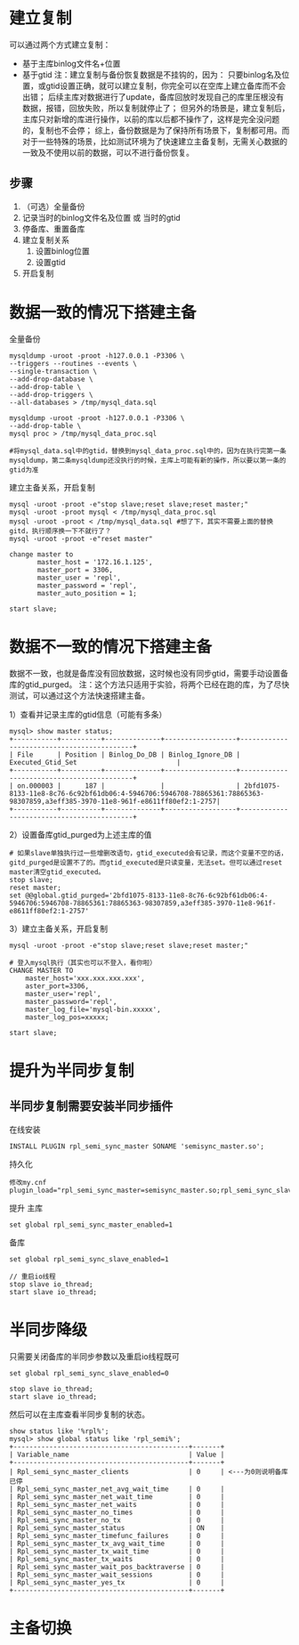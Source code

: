 # 建立复制
可以通过两个方式建立复制：
- 基于主库binlog文件名+位置
- 基于gtid
注：建立复制与备份恢复数据是不挂钩的，因为：
只要binlog名及位置，或gtid设置正确，就可以建立复制，你完全可以在空库上建立备库而不会出错；
后续主库对数据进行了update，备库回放时发现自己的库里压根没有数据，报错，回放失败，所以复制就停止了；
但另外的场景是，建立复制后，主库只对新增的库进行操作，以前的库以后都不操作了，这样是完全没问题的，复制也不会停；
综上，备份数据是为了保持所有场景下，复制都可用。而对于一些特殊的场景，比如测试环境为了快速建立主备复制，无需关心数据的一致及不使用以前的数据，可以不进行备份恢复。

## 步骤
1. （可选）全量备份
2. 记录当时的binlog文件名及位置  或  当时的gtid
2. 停备库、重置备库
3. 建立复制关系
	1. 设置binlog位置
	2. 设置gtid
4. 开启复制


# 数据一致的情况下搭建主备

全量备份
```
mysqldump -uroot -proot -h127.0.0.1 -P3306 \
--triggers --routines --events \
--single-transaction \
--add-drop-database \
--add-drop-table \
--add-drop-triggers \
--all-databases > /tmp/mysql_data.sql

mysqldump -uroot -proot -h127.0.0.1 -P3306 \
--add-drop-table \
mysql proc > /tmp/mysql_data_proc.sql

#将mysql_data.sql中的gtid，替换到mysql_data_proc.sql中的，因为在执行完第一条mysqldump，第二条mysqldump还没执行的时候，主库上可能有新的操作，所以要以第一条的gtid为准
```
建立主备关系，开启复制
```
mysql -uroot -proot -e"stop slave;reset slave;reset master;"
mysql -uroot -proot mysql < /tmp/mysql_data_proc.sql
mysql -uroot -proot < /tmp/mysql_data.sql #想了下，其实不需要上面的替换gitd，执行顺序换一下不就行了？
mysql -uroot -proot -e"reset master"

change master to
       master_host = '172.16.1.125',
       master_port = 3306,
       master_user = 'repl',
       master_password = 'repl',
       master_auto_position = 1;

start slave;
```

# 数据不一致的情况下搭建主备

数据不一致，也就是备库没有回放数据，这时候也没有同步gtid，需要手动设置备库的gtid_purged。
注：这个方法只适用于实验，将两个已经在跑的库，为了尽快测试，可以通过这个方法快速搭建主备。

1）查看并记录主库的gtid信息（可能有多条）
```
mysql> show master status;
+-----------+----------+--------------+------------------+-------------------------------------------+
| File      | Position | Binlog_Do_DB | Binlog_Ignore_DB | Executed_Gtid_Set                         |
+-----------+----------+--------------+------------------+-------------------------------------------+
| on.000003 |      187 |              |                  | 2bfd1075-8133-11e8-8c76-6c92bf61db06:4-5946706:5946708-78865361:78865363-98307859,a3eff385-3970-11e8-961f-e8611ff80ef2:1-2757|
+-----------+----------+--------------+------------------+-------------------------------------------+
```
2）设置备库gtid_purged为上述主库的值
```
# 如果slave单独执行过一些增删改语句，gtid_executed会有记录，而这个变量不空的话，gitd_purged是设置不了的。而gtid_executed是只读变量，无法set。但可以通过reset master清空gtid_executed。
stop slave;
reset master;
set @@global.gtid_purged='2bfd1075-8133-11e8-8c76-6c92bf61db06:4-5946706:5946708-78865361:78865363-98307859,a3eff385-3970-11e8-961f-e8611ff80ef2:1-2757'
```
3）建立主备关系，开启复制
```
mysql -uroot -proot -e"stop slave;reset slave;reset master;"

# 登入mysql执行（其实也可以不登入，看你啦）
CHANGE MASTER TO
	master_host='xxx.xxx.xxx.xxx',
	aster_port=3306,
	master_user='repl',
	master_password='repl',
	master_log_file='mysql-bin.xxxxx',
	master_log_pos=xxxxx;

start slave;
```

# 提升为半同步复制
## 半同步复制需要安装半同步插件
在线安装
```
INSTALL PLUGIN rpl_semi_sync_master SONAME 'semisync_master.so';
```
持久化
```
修改my.cnf
plugin_load="rpl_semi_sync_master=semisync_master.so;rpl_semi_sync_slave=semisync_slave.so"
```
提升
主库
```
set global rpl_semi_sync_master_enabled=1
```
备库
```
set global rpl_semi_sync_slave_enabled=1

// 重启io线程
stop slave io_thread;
start slave io_thread;
```
# 半同步降级
只需要关闭备库的半同步参数以及重启io线程既可
```
set global rpl_semi_sync_slave_enabled=0

stop slave io_thread;
start slave io_thread;
```
然后可以在主库查看半同步复制的状态。
```
show status like '%rpl%';
mysql> show global status like 'rpl_semi%';
+--------------------------------------------+-------+
| Variable_name                              | Value |
+--------------------------------------------+-------+
| Rpl_semi_sync_master_clients               | 0     | <---为0则说明备库已停
| Rpl_semi_sync_master_net_avg_wait_time     | 0     | 
| Rpl_semi_sync_master_net_wait_time         | 0     | 
| Rpl_semi_sync_master_net_waits             | 0     | 
| Rpl_semi_sync_master_no_times              | 0     | 
| Rpl_semi_sync_master_no_tx                 | 0     | 
| Rpl_semi_sync_master_status                | ON    | 
| Rpl_semi_sync_master_timefunc_failures     | 0     | 
| Rpl_semi_sync_master_tx_avg_wait_time      | 0     | 
| Rpl_semi_sync_master_tx_wait_time          | 0     | 
| Rpl_semi_sync_master_tx_waits              | 0     | 
| Rpl_semi_sync_master_wait_pos_backtraverse | 0     | 
| Rpl_semi_sync_master_wait_sessions         | 0     | 
| Rpl_semi_sync_master_yes_tx                | 0     | 
+--------------------------------------------+-------+
```
# 主备切换